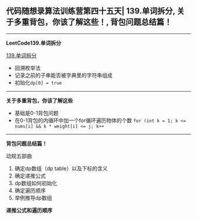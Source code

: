 ## **代码随想录算法训练营第四十五天| 139.单词拆分, 关于多重背包，你该了解这些！, 背包问题总结篇！**
<hr/>

**LeetCode139.单词拆分**

[139.单词拆分](https://leetcode.cn/problems/word-break/description/)

- 回溯枚举法
- 记录之前的子串能否被字典里的字符串组成
- 初始化`dp[0] = true`

<hr/>

**关于多重背包，你该了解这些**

- 基础是0-1背包问题
- 在0-1背包的内循环中加一个for循环遍历物体的个数
`for (int k = 1; k <= nums[i] && k * weight[i] <= j; k++`

<hr/>

**背包问题总结篇！**

动规五部曲
1. 确定dp数组（dp table）以及下标的含义 
2. 确定递推公式 
3. dp数组如何初始化 
4. 确定遍历顺序 
5. 举例推导dp数组

**递推公式和遍历顺序**


